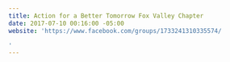 ```yaml
---
title: Action for a Better Tomorrow Fox Valley Chapter
date: 2017-07-10 00:16:00 -05:00
website: 'https://www.facebook.com/groups/1733241310335574/

'
---
```


